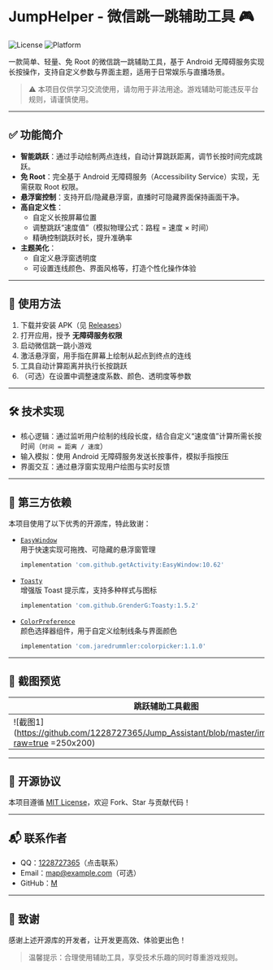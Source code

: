 # JumpHelper - 微信跳一跳辅助工具 🎮

![License](https://img.shields.io/badge/license-MIT-blue.svg) ![Platform](https://img.shields.io/badge/platform-Android-brightgreen.svg)

一款简单、轻量、免 Root 的微信跳一跳辅助工具，基于 Android 无障碍服务实现长按操作，支持自定义参数与界面主题，适用于日常娱乐与直播场景。

> ⚠️ 本项目仅供学习交流使用，请勿用于非法用途。游戏辅助可能违反平台规则，请谨慎使用。

---

## ✅ 功能简介

- **智能跳跃**：通过手动绘制两点连线，自动计算跳跃距离，调节长按时间完成跳跃。
- **免 Root**：完全基于 Android 无障碍服务（Accessibility Service）实现，无需获取 Root 权限。
- **悬浮窗控制**：支持开启/隐藏悬浮窗，直播时可隐藏界面保持画面干净。
- **高自定义性**：
  - 自定义长按屏幕位置
  - 调整跳跃“速度值”（模拟物理公式：路程 = 速度 × 时间）
  - 精确控制跳跃时长，提升准确率
- **主题美化**：
  - 自定义悬浮窗透明度
  - 可设置连线颜色、界面风格等，打造个性化操作体验

---

## 🚀 使用方法

1. 下载并安装 APK（见 [Releases](https://github.com/yourusername/JumpHelper/releases)）
2. 打开应用，授予 **无障碍服务权限**
3. 启动微信跳一跳小游戏
4. 激活悬浮窗，用手指在屏幕上绘制从起点到终点的连线
5. 工具自动计算距离并执行长按跳跃
6. （可选）在设置中调整速度系数、颜色、透明度等参数

---

## 🛠 技术实现

- 核心逻辑：通过监听用户绘制的线段长度，结合自定义“速度值”计算所需长按时间（`时间 = 距离 / 速度`）
- 输入模拟：使用 Android 无障碍服务发送长按事件，模拟手指按压
- 界面交互：通过悬浮窗实现用户绘图与实时反馈

---

## 🔧 第三方依赖

本项目使用了以下优秀的开源库，特此致谢：

- [`EasyWindow`](https://github.com/getActivity/EasyWindow)  
  用于快速实现可拖拽、可隐藏的悬浮窗管理  
  ```gradle
  implementation 'com.github.getActivity:EasyWindow:10.62'
  ```

- [`Toasty`](https://github.com/GrenderG/Toasty)  
  增强版 Toast 提示库，支持多种样式与图标  
  ```gradle
  implementation 'com.github.GrenderG:Toasty:1.5.2'
  ```

- [`ColorPreference`](https://github.com/jaredrummler/ColorPicker)  
  颜色选择器组件，用于自定义绘制线条与界面颜色  
  ```gradle
  implementation 'com.jaredrummler:colorpicker:1.1.0'
  ```

---

## 🎨 截图预览

| 跳跃辅助工具截图 | 应用界面截图 |
|------------------|--------------|
| ![截图1](https://github.com/1228727365/Jump_Assistant/blob/master/img/image.png?raw=true =250x200) | ![截图2](https://github.com/1228727365/Jump_Assistant/blob/master/img/屏幕截图_20250813_211522.png?raw=true =250x200) |

<style>
  table { border: none; }
  table td { border: none; padding: 0 10px; } /* 10px 为两张图片的间距 */
</style>


---

## 📄 开源协议

本项目遵循 [MIT License](LICENSE)，欢迎 Fork、Star 与贡献代码！

---

## 📬 联系作者

- QQ：[1228727365](http://wpa.qq.com/msgrd?v=3&uin=1228727365&site=qq&menu=yes)（点击联系）
- Email：map@example.com（可选）
- GitHub：[M](https://github.com/1228727365)

---

## 🙌 致谢

感谢上述开源库的开发者，让开发更高效、体验更出色！

> 温馨提示：合理使用辅助工具，享受技术乐趣的同时尊重游戏规则。

